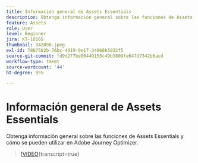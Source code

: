 ```yaml
---
title: Información general de Assets Essentials
description: Obtenga información general sobre las funciones de Assets Essentials y cómo se pueden utilizar en Adobe Journey Optimizer.
feature: Assets
role: User
level: Beginner
jira: KT-10165
thumbnail: 342098.jpeg
exl-id: 78b7582b-76bc-4919-9e17-34966b5032f5
source-git-commit: fd9d277be00449155c49b3809fe647d7342b6acd
workflow-type: tm+mt
source-wordcount: '44'
ht-degree: 95%

---
```


# Información general de Assets Essentials

Obtenga información general sobre las funciones de Assets Essentials y cómo se pueden utilizar en Adobe Journey Optimizer.

>[!VIDEO](https://video.tv.adobe.com/v/342098?quality=12&learn=on){transcript=true}
